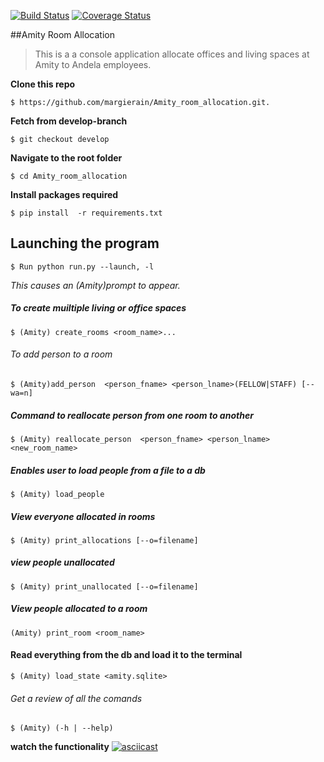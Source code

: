 [![Build Status](https://travis-ci.org/andela-mochieng/Amity_room_allocation.svg?branch=develop)](https://travis-ci.org/andela-mochieng/Amity_room_allocation)
[![Coverage Status](https://coveralls.io/repos/github/andela-mochieng/Amity_room_allocation/badge.svg?branch=develop)](https://coveralls.io/github/andela-mochieng/Amity_room_allocation?branch=develop)

##Amity Room Allocation

>This is a a console application allocate offices and living spaces at Amity to Andela employees.

**__Clone this repo__**
```shell
$ https://github.com/margierain/Amity_room_allocation.git.
```

**__Fetch from develop-branch__**

```
$ git checkout develop
```

**__Navigate to the root folder__**
```shell
$ cd Amity_room_allocation
```

**__Install packages required__**
```shell
$ pip install  -r requirements.txt
```


## Launching the program
```shell
$ Run python run.py --launch, -l
```

*This causes an (Amity)prompt to appear.*

##### *To create muiltiple living or office spaces*

```shell
$ (Amity) create_rooms <room_name>...
```
###### To add person to a room

```shell
$ (Amity)add_person  <person_fname> <person_lname>(FELLOW|STAFF) [--wa=n]
```

##### Command to reallocate person from one room to another

```shell
$ (Amity) reallocate_person  <person_fname> <person_lname> <new_room_name>
```

##### Enables user to load people from a file to a db
```shell
$ (Amity) load_people
```

##### View everyone allocated in rooms

```shell
$ (Amity) print_allocations [--o=filename]
```

##### view people unallocated
```shell
$ (Amity) print_unallocated [--o=filename]
```

##### View people allocated to a room
```shell
(Amity) print_room <room_name>
```

#### Read everything from the db and load it to the terminal
```shell
$ (Amity) load_state <amity.sqlite>
```

###### Get a review of all the comands
```shell
$ (Amity) (-h | --help)
```

**watch the functionality**
[![asciicast](https://asciinema.org/a/ecf1yzu8gvhiwwtg5ry4fuoil.png)](https://asciinema.org/a/ecf1yzu8gvhiwwtg5ry4fuoil)




